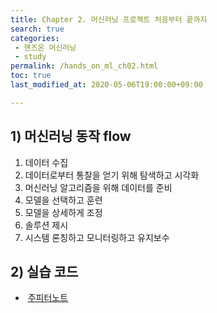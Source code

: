```yaml
---
title: Chapter 2. 머신러닝 프로젝트 처음부터 끝까지
search: true
categories:
 - 핸즈온 머신러닝
 - study
permalink: /hands_on_ml_ch02.html
toc: true
last_modified_at: 2020-05-06T19:00:00+09:00

---
```


## 1) 머신러닝 동작 flow

1. 데이터 수집
2. 데이터로부터 통찰을 얻기 위해 탐색하고 시각화
3. 머신러닝 알고리즘을 위해 데이터를 준비
4. 모델을 선택하고 훈련
5. 모델을 상세하게 조정
6. 솔루션 제시
7. 시스템 론칭하고 모니터링하고 유지보수

## 2) 실습 코드

- ​	[주피터노트](https://github.com/zeroing2/ml_study/tree/master/chapter%202)
